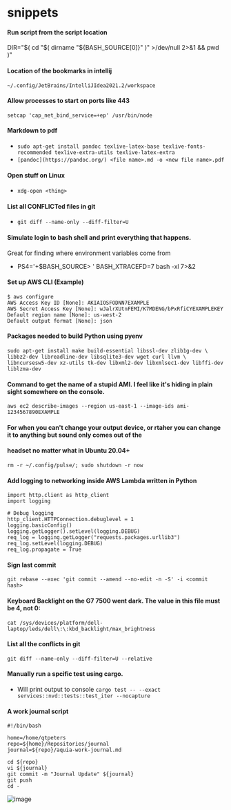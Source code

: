 # snippets

#### Run script from the script location
DIR="$( cd "$( dirname "${BASH_SOURCE[0]}" )" >/dev/null 2>&1 && pwd )"

#### Location of the bookmarks in intellij
`~/.config/JetBrains/IntelliJIdea2021.2/workspace`

#### Allow processes to start on ports like 443
`setcap 'cap_net_bind_service=+ep' /usr/bin/node`

#### Markdown to pdf
- `sudo apt-get install pandoc texlive-latex-base texlive-fonts-recommended texlive-extra-utils texlive-latex-extra`
- `[pandoc](https://pandoc.org/) <file name>.md -o <new file name>.pdf`

#### Open stuff on Linux
- `xdg-open <thing>`

#### List all CONFLICTed files in git
- `git diff --name-only --diff-filter=U`

#### Simulate login to bash shell and print everything that happens.
Great for finding where environment variables come from
- PS4='+$BASH_SOURCE> ' BASH_XTRACEFD=7 bash -xl 7>&2

#### Set up AWS CLI (Example)
```
$ aws configure
AWS Access Key ID [None]: AKIAIOSFODNN7EXAMPLE
AWS Secret Access Key [None]: wJalrXUtnFEMI/K7MDENG/bPxRfiCYEXAMPLEKEY
Default region name [None]: us-west-2
Default output format [None]: json
```

#### Packages needed to build Python using pyenv
```
sudo apt-get install make build-essential libssl-dev zlib1g-dev \
libbz2-dev libreadline-dev libsqlite3-dev wget curl llvm \
libncursesw5-dev xz-utils tk-dev libxml2-dev libxmlsec1-dev libffi-dev liblzma-dev
```
#### Command to get the name of a stupid AMI.  I feel like it's hiding in plain sight somewhere on the console.
```
aws ec2 describe-images --region us-east-1 --image-ids ami-1234567890EXAMPLE
```

#### For when you can't change your output device, or rtaher you can change it to anything but sound only comes out of the 
#### headset no matter what in Ubuntu 20.04+
```
rm -r ~/.config/pulse/; sudo shutdown -r now
```


#### Add logging to networking inside AWS Lambda written in Python 
```
import http.client as http_client
import logging

# Debug logging
http_client.HTTPConnection.debuglevel = 1
logging.basicConfig()
logging.getLogger().setLevel(logging.DEBUG)
req_log = logging.getLogger("requests.packages.urllib3")
req_log.setLevel(logging.DEBUG)
req_log.propagate = True
```

#### Sign last commit
`git rebase --exec 'git commit --amend --no-edit -n -S' -i <commit hash>`

#### Keyboard Backlight on the G7 7500 went dark. The value in this file must be 4, not 0:
`cat /sys/devices/platform/dell-laptop/leds/dell\:\:kbd_backlight/max_brightness`

#### List all the conflicts in git
`git diff --name-only --diff-filter=U --relative`

#### Manually run a spcific test using cargo.
- Will print output to console
`cargo test -- --exact services::nvd::tests::test_iter --nocapture`

#### A work journal script
```
#!/bin/bash

home=/home/qtpeters
repo=${home}/Repositories/journal
journal=${repo}/aquia-work-journal.md

cd ${repo}
vi ${journal}
git commit -m "Journal Update" ${journal}
git push
cd -
```

![image](https://user-images.githubusercontent.com/6561793/230577017-c31a1f95-40b6-497a-8a82-ef60979212e7.png)


